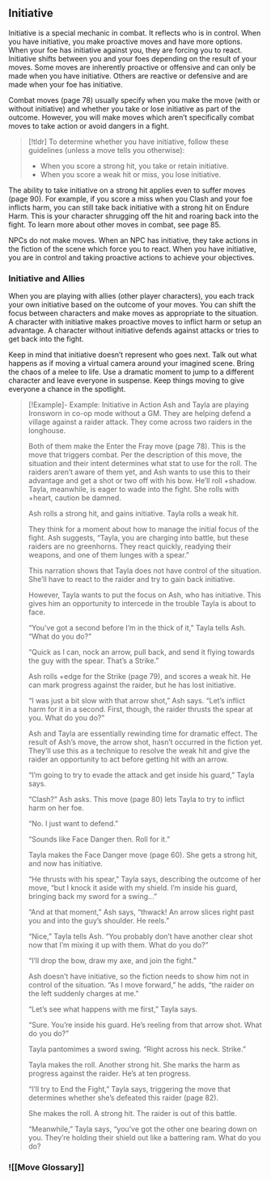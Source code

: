## Initiative
Initiative is a special mechanic in combat. It reflects who is in control. When you have initiative, you make proactive moves and have more options. When your foe has initiative against you, they are forcing you to react. Initiative shifts between you and your foes depending on the result of your moves. Some moves are inherently proactive or offensive and can only be made when you have initiative. Others are reactive or defensive and are made when your foe has initiative.

Combat moves (page 78) usually specify when you make the move (with or without initiative) and whether you take or lose initiative as part of the outcome. However, you will make moves which aren’t specifically combat moves to take action or avoid dangers in a fight. 

>[!tldr] To determine whether you have initiative, follow these guidelines (unless a move tells you otherwise):
>- When you score a strong hit, you take or retain initiative.
>- When you score a weak hit or miss, you lose initiative.

The ability to take initiative on a strong hit applies even to suffer moves (page 90). For example, if you score a miss when you Clash and your foe inflicts harm, you can still take back initiative with a strong hit on Endure Harm. This is your character shrugging off the hit and roaring back into the fight. To learn more about other moves in combat, see page 85.

NPCs do not make moves. When an NPC has initiative, they take actions in the fiction of the scene which force you to react. When you have initiative, you are in control and taking proactive actions to achieve your objectives.

### Initiative and Allies
When you are playing with allies (other player characters), you each track your own initiative based on the outcome of your moves. You can shift the focus between characters and make moves as appropriate to the situation. A character with initiative makes proactive moves to inflict harm or setup an advantage. A character without initiative defends against attacks or tries to get back into the fight.

Keep in mind that initiative doesn’t represent who goes next. Talk out what happens as if moving a virtual camera around your imagined scene. Bring the chaos of a melee to life. Use a dramatic moment to jump to a different character and leave everyone in suspense. Keep things moving to give everyone a chance in the spotlight.

> [!Example]- Example: Initiative in Action
> Ash and Tayla are playing Ironsworn in co-op mode without a GM. They are helping defend a village against a raider attack. They come across two raiders in the longhouse. 
> 
> Both of them make the Enter the Fray move (page 78). This is the move that triggers combat. Per the description of this move, the situation and their intent determines what stat to use for the roll. The raiders aren’t aware of them yet, and Ash wants to use this to their advantage and get a shot or two off with his bow. He’ll roll +shadow. Tayla, meanwhile, is eager to wade into the fight. She rolls with +heart, caution be damned. 
> 
> Ash rolls a strong hit, and gains initiative. Tayla rolls a weak hit. 
> 
> They think for a moment about how to manage the initial focus of the fight. Ash suggests, “Tayla, you are charging into battle, but these raiders are no greenhorns. They react quickly, readying their weapons, and one of them lunges with a spear.” 
> 
> This narration shows that Tayla does not have control of the situation. She’ll have to react to the raider and try to gain back initiative. 
> 
> However, Tayla wants to put the focus on Ash, who has initiative. This gives him an opportunity to intercede in the trouble Tayla is about to face. 
> 
> “You’ve got a second before I’m in the thick of it,” Tayla tells Ash. “What do you do?” 
> 
> “Quick as I can, nock an arrow, pull back, and send it flying towards the guy with the spear. That’s a Strike.” 
> 
> Ash rolls +edge for the Strike (page 79), and scores a weak hit. He can mark progress against the raider, but he has lost initiative. 
> 
> “I was just a bit slow with that arrow shot,” Ash says. “Let’s inflict harm for it in a second. First, though, the raider thrusts the spear at you. What do you do?” 
> 
> Ash and Tayla are essentially rewinding time for dramatic effect. The result of Ash’s move, the arrow shot, hasn’t occurred in the fiction yet. They’ll use this as a technique to resolve the weak hit and give the raider an opportunity to act before getting hit with an arrow.
> 
> “I’m going to try to evade the attack and get inside his guard,” Tayla says. 
> 
> “Clash?” Ash asks. This move (page 80) lets Tayla to try to inflict harm on her foe. 
> 
> “No. I just want to defend.” 
> 
> “Sounds like Face Danger then. Roll for it.” 
> 
> Tayla makes the Face Danger move (page 60). She gets a strong hit, and now has initiative. 
> 
> “He thrusts with his spear,” Tayla says, describing the outcome of her move, “but I knock it aside with my shield. I’m inside his guard, bringing back my sword for a swing...” 
> 
> “And at that moment,” Ash says, “thwack! An arrow slices right past you and into the guy’s shoulder. He reels.” 
> 
> “Nice,” Tayla tells Ash. “You probably don’t have another clear shot now that I’m mixing it up with them. What do you do?” 
> 
> “I’ll drop the bow, draw my axe, and join the fight.” 
> 
> Ash doesn’t have initiative, so the fiction needs to show him not in control of the situation. “As I move forward,” he adds, “the raider on the left suddenly charges at me.” 
> 
> “Let’s see what happens with me first,” Tayla says.
> 
> “Sure. You’re inside his guard. He’s reeling from that arrow shot. What do you do?” 
> 
> Tayla pantomimes a sword swing. “Right across his neck. Strike.” 
> 
> Tayla makes the roll. Another strong hit. She marks the harm as progress against the raider. He’s at ten progress. 
> 
> “I’ll try to End the Fight,” Tayla says, triggering the move that determines whether she’s defeated this raider (page 82). 
> 
> She makes the roll. A strong hit. The raider is out of this battle. 
> 
> “Meanwhile,” Tayla says, “you’ve got the other one bearing down on you. They’re holding their shield out like a battering ram. What do you do?

### ![[Move Glossary]]